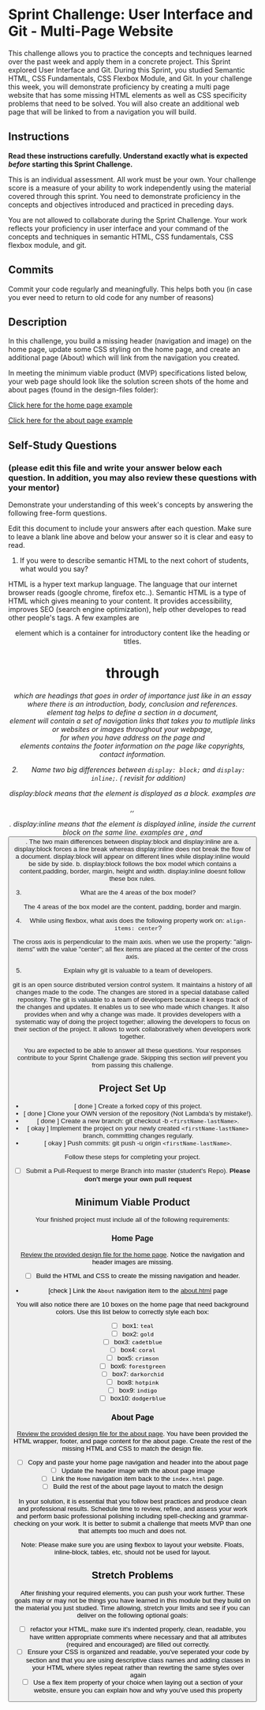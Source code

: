 # Sprint Challenge: User Interface and Git - Multi-Page Website

This challenge allows you to practice the concepts and techniques learned over the past week and apply them in a concrete project. This Sprint explored User Interface and Git. During this Sprint, you studied Semantic HTML, CSS Fundamentals, CSS Flexbox Module, and Git. In your challenge this week, you will demonstrate proficiency by creating a multi page website that has some missing HTML elements as well as CSS specificity problems that need to be solved.  You will also create an additional web page that will be linked to from a navigation you will build.

## Instructions

**Read these instructions carefully. Understand exactly what is expected _before_ starting this Sprint Challenge.**

This is an individual assessment. All work must be your own. Your challenge score is a measure of your ability to work independently using the material covered through this sprint. You need to demonstrate proficiency in the concepts and objectives introduced and practiced in preceding days.

You are not allowed to collaborate during the Sprint Challenge. Your work reflects your proficiency in user interface and your command of the concepts and techniques in semantic HTML, CSS fundamentals, CSS flexbox module, and git.


## Commits

Commit your code regularly and meaningfully. This helps both you (in case you ever need to return to old code for any number of reasons)

## Description

In this challenge, you build a missing header (navigation and image) on the home page, update some CSS styling on the home page, and create an additional page (About) which will link from the navigation you created.

In meeting the minimum viable product (MVP) specifications listed below, your web page should look like the solution screen shots of the home and about pages (found in the design-files folder):

[Click here for the home page example](https://tk-assets.lambdaschool.com/39a49225-8ac9-43da-aa90-514fd60ae99a_sprint-challenge-ui-home-example.png)

[Click here for the about page example](https://tk-assets.lambdaschool.com/ede1bb1a-63ff-4801-8c02-3efa2f603190_sprint-challenge-ui-about-example.png)

## Self-Study Questions 
### (please edit this file and write your answer below each question. In addition, you may also review these questions with your mentor)

Demonstrate your understanding of this week's concepts by answering the following free-form questions.

Edit this document to include your answers after each question. Make sure to leave a blank line above and below your answer so it is clear and easy to read.

1. If you were to describe semantic HTML to the next cohort of students, what would you say?

HTML is a hyper text markup language. The language that our internet browser reads (google chrome, firefox etc..). Semantic HTML is a type of HTML which gives meaning to your content. It provides accessibility, improves SEO (search engine optimization), help other developes to read other people's tags. A few examples are <header> element which is a container for introductory content like the heading or titles.<h1> through <h6> which are headings that goes in order of importance just like in an essay where there is an introduction, body, conclusion and references.<section> element tag helps to define a section in a document, <nav> element will contain a set of navigation links that takes you to mutliple links or websites or images throughout your webpage, <address>for when you have address on the page and <footer> elements contains the footer information on the page like copyrights, contact information.

2. Name two big differences between ```display: block;``` and ```display: inline;```. ( revisit for addition)

display:block means that the element is displayed as a block. examples are <div>,<hi>,<p>.
display:inline means that the element is displayed inline, inside the current block on the same line. examples are <a>, <span> and <button>.
The two main differences between display:block and display:inline are 
a. display:block forces a line break whereas display:inline does not break the flow of a document. display:block will appear on different lines while display:inline would be side by side. 
b. display:block follows the box model which contains a content,padding, border, margin, height and width. display:inline doesnt follow these box rules. 

3. What are the 4 areas of the box model?

The 4 areas of the box model are the content, padding, border and margin. 

4. While using flexbox, what axis does the following property work on: ```align-items: center```?

The cross axis is perpendicular to the main axis. when we use the property: "align-items" with the value "center"; all flex items are placed at the center of the cross axis.

5. Explain why git is valuable to a team of developers.

git is an open source distributed version control system. It maintains a history of all changes made to the code. The changes are stored in a special database called repository. The git is valuable to a team of developers because it keeps track of the changes and updates. It enables us to see who made which changes. It also provides when and why a change was made. 
It provides developers with a systematic way of doing the project together; allowing the developers to focus on their section of the project. It allows to work collaboratively when developers work together.

You are expected to be able to answer all these questions. Your responses contribute to your Sprint Challenge grade. Skipping this section *will* prevent you from passing this challenge.

## Project Set Up

- [ done ] Create a forked copy of this project.
- [ done ] Clone your OWN version of the repository (Not Lambda's by mistake!).
- [ done ] Create a new branch: git checkout -b `<firstName-lastName>`.
- [ okay ] Implement the project on your newly created `<firstName-lastName>` branch, committing changes regularly.
- [ okay ] Push commits: git push -u origin `<firstName-lastName>`.
 
Follow these steps for completing your project.

- [ ] Submit a Pull-Request to merge <firstName-lastName> Branch into master (student's  Repo). **Please don't merge your own pull request**



## Minimum Viable Product

Your finished project must include all of the following requirements:

### Home Page

[Review the provided design file for the home page](design-files/home.png).  Notice the navigation and header images are missing.

* [ ] Build the HTML and CSS to create the missing navigation and header.
* [check ] Link the `About` navigation item to the [about.html](about.html) page

You will also notice there are 10 boxes on the home page that need background colors.  Use this list below to correctly style each box:

* [ ] box1: `teal`
* [ ] box2: `gold`
* [ ] box3: `cadetblue`
* [ ] box4: `coral`
* [ ] box5: `crimson`
* [ ] box6: `forestgreen`
* [ ] box7: `darkorchid`
* [ ] box8: `hotpink`
* [ ] box9: `indigo`
* [ ] box10: `dodgerblue`

### About Page

[Review the provided design file for the about page](design-files/about.png). You have been provided the HTML wrapper, footer, and page content for the about page. Create the rest of the missing HTML and CSS to match the design file.

* [ ] Copy and paste your home page navigation and header into the about page
* [ ] Update the header image with the about page image
* [ ] Link the `Home` navigation item back to the `index.html` page.
* [ ] Build the rest of the about page layout to match the design

In your solution, it is essential that you follow best practices and produce clean and professional results. Schedule time to review, refine, and assess your work and perform basic professional polishing including spell-checking and grammar-checking on your work. It is better to submit a challenge that meets MVP than one that attempts too much and does not.

Note: Please make sure you are using flexbox to layout your website. Floats, inline-block, tables, etc, should not be used for layout. 

## Stretch Problems

After finishing your required elements, you can push your work further. These goals may or may not be things you have learned in this module but they build on the material you just studied. Time allowing, stretch your limits and see if you can deliver on the following optional goals:

* [ ] refactor your HTML, make sure it's indented properly, clean, readable, you have written appropriate comments where necessary and that all attributes (required and encouraged) are filled out correctly.  
* [ ] Ensure your CSS is organized and readable, you've seperated your code by section and that you are using descriptive class names and adding classes in your HTML where styles repeat rather than rewrting the same styles over again
* [ ] Use a flex item property of your choice when laying out a section of your website, ensure you can explain how and why you've used this property 
